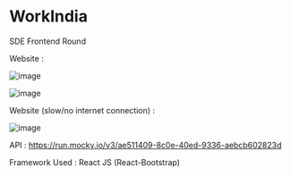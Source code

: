 # WorkIndia

SDE Frontend Round

Website : 

![image](https://github.com/HARSHHHULK/WorkIndia/assets/91682634/7184aefd-bb02-4d21-bce0-ef3819a93af3)

![image](https://github.com/HARSHHHULK/WorkIndia/assets/91682634/d165f8e4-e17f-49a2-884e-ae31ece4b795)


Website (slow/no internet connection) :

![image](https://github.com/HARSHHHULK/WorkIndia/assets/91682634/85b620fa-a60e-4289-a6bc-7bb0ba31e470)


API : https://run.mocky.io/v3/ae511409-8c0e-40ed-9336-aebcb602823d


Framework Used : React JS (React-Bootstrap)
